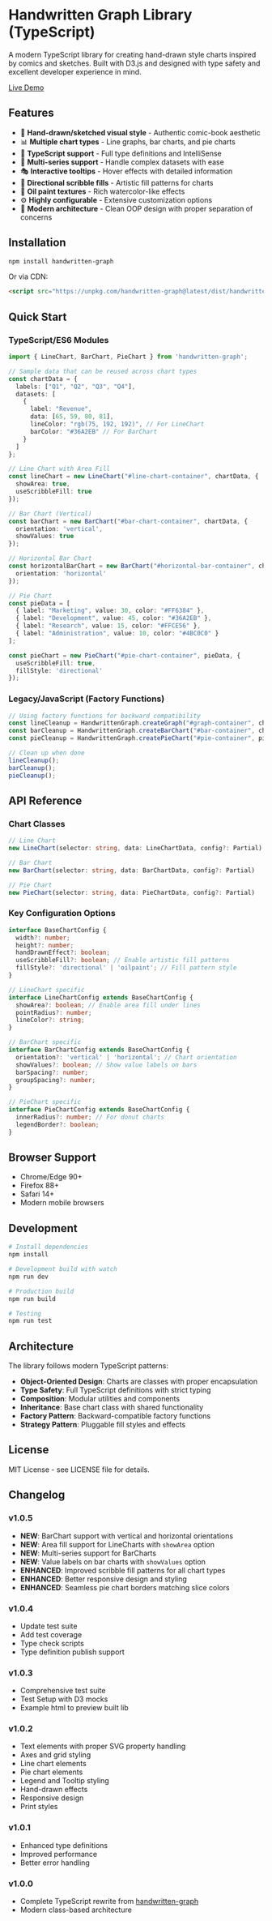 # Handwritten Graph Library (TypeScript)

A modern TypeScript library for creating hand-drawn style charts inspired by comics and sketches. Built with D3.js and designed with type safety and excellent developer experience in mind.

[Live Demo](https://p7wc4d.csb.app)

## Features

- 🎨 **Hand-drawn/sketched visual style** - Authentic comic-book aesthetic
- 📊 **Multiple chart types** - Line graphs, bar charts, and pie charts
- 🔧 **TypeScript support** - Full type definitions and IntelliSense
- 🎯 **Multi-series support** - Handle complex datasets with ease
- 🎭 **Interactive tooltips** - Hover effects with detailed information
- 🎪 **Directional scribble fills** - Artistic fill patterns for charts
- 🎨 **Oil paint textures** - Rich watercolor-like effects
- ⚙️ **Highly configurable** - Extensive customization options
- 🧩 **Modern architecture** - Clean OOP design with proper separation of concerns

## Installation

```bash
npm install handwritten-graph
```

Or via CDN:

```html
<script src="https://unpkg.com/handwritten-graph@latest/dist/handwritten-graph.js"></script>
```

## Quick Start

### TypeScript/ES6 Modules

```typescript
import { LineChart, BarChart, PieChart } from 'handwritten-graph';

// Sample data that can be reused across chart types
const chartData = {
  labels: ["Q1", "Q2", "Q3", "Q4"],
  datasets: [
    {
      label: "Revenue",
      data: [65, 59, 80, 81],
      lineColor: "rgb(75, 192, 192)", // For LineChart
      barColor: "#36A2EB" // For BarChart
    }
  ]
};

// Line Chart with Area Fill
const lineChart = new LineChart("#line-chart-container", chartData, {
  showArea: true,
  useScribbleFill: true
});

// Bar Chart (Vertical)
const barChart = new BarChart("#bar-chart-container", chartData, {
  orientation: 'vertical',
  showValues: true
});

// Horizontal Bar Chart
const horizontalBarChart = new BarChart("#horizontal-bar-container", chartData, {
  orientation: 'horizontal'
});

// Pie Chart
const pieData = [
  { label: "Marketing", value: 30, color: "#FF6384" },
  { label: "Development", value: 45, color: "#36A2EB" },
  { label: "Research", value: 15, color: "#FFCE56" },
  { label: "Administration", value: 10, color: "#4BC0C0" }
];

const pieChart = new PieChart("#pie-chart-container", pieData, {
  useScribbleFill: true,
  fillStyle: 'directional'
});
```

### Legacy/JavaScript (Factory Functions)

```javascript
// Using factory functions for backward compatibility
const lineCleanup = HandwrittenGraph.createGraph("#graph-container", chartData);
const barCleanup = HandwrittenGraph.createBarChart("#bar-container", chartData);
const pieCleanup = HandwrittenGraph.createPieChart("#pie-container", pieData);

// Clean up when done
lineCleanup();
barCleanup();
pieCleanup();
```

## API Reference

### Chart Classes

```typescript
// Line Chart
new LineChart(selector: string, data: LineChartData, config?: Partial)

// Bar Chart  
new BarChart(selector: string, data: BarChartData, config?: Partial)

// Pie Chart
new PieChart(selector: string, data: PieChartData, config?: Partial)
```

### Key Configuration Options

```typescript
interface BaseChartConfig {
  width?: number;
  height?: number;
  handDrawnEffect?: boolean;
  useScribbleFill?: boolean; // Enable artistic fill patterns
  fillStyle?: 'directional' | 'oilpaint'; // Fill pattern style
}

// LineChart specific
interface LineChartConfig extends BaseChartConfig {
  showArea?: boolean; // Enable area fill under lines
  pointRadius?: number;
  lineColor?: string;
}

// BarChart specific  
interface BarChartConfig extends BaseChartConfig {
  orientation?: 'vertical' | 'horizontal'; // Chart orientation
  showValues?: boolean; // Show value labels on bars
  barSpacing?: number;
  groupSpacing?: number;
}

// PieChart specific
interface PieChartConfig extends BaseChartConfig {
  innerRadius?: number; // For donut charts
  legendBorder?: boolean;
}
```

## Browser Support

- Chrome/Edge 90+
- Firefox 88+
- Safari 14+
- Modern mobile browsers

## Development

```bash
# Install dependencies
npm install

# Development build with watch
npm run dev

# Production build
npm run build

# Testing
npm run test
```

## Architecture

The library follows modern TypeScript patterns:

- **Object-Oriented Design**: Charts are classes with proper encapsulation
- **Type Safety**: Full TypeScript definitions with strict typing
- **Composition**: Modular utilities and components
- **Inheritance**: Base chart class with shared functionality
- **Factory Pattern**: Backward-compatible factory functions
- **Strategy Pattern**: Pluggable fill styles and effects

## License

MIT License - see LICENSE file for details.

## Changelog

### v1.0.5

- **NEW**: BarChart support with vertical and horizontal orientations
- **NEW**: Area fill support for LineCharts with `showArea` option
- **NEW**: Multi-series support for BarCharts
- **NEW**: Value labels on bar charts with `showValues` option
- **ENHANCED**: Improved scribble fill patterns for all chart types
- **ENHANCED**: Better responsive design and styling
- **ENHANCED**: Seamless pie chart borders matching slice colors

### v1.0.4

- Update test suite
- Add test coverage
- Type check scripts
- Type definition publish support

### v1.0.3

- Comprehensive test suite
- Test Setup with D3 mocks
- Example html to preview built lib

### v1.0.2

- Text elements with proper SVG property handling
- Axes and grid styling
- Line chart elements
- Pie chart elements
- Legend and Tooltip styling
- Hand-drawn effects
- Responsive design
- Print styles

### v1.0.1

- Enhanced type definitions
- Improved performance
- Better error handling

### v1.0.0

- Complete TypeScript rewrite from [handwritten-graph](https://github.com/Lilanga/handwritten-graph)
- Modern class-based architecture
